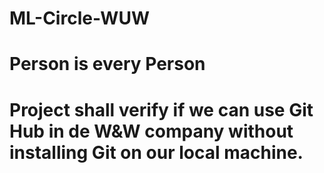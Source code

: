 # ML-Circle-WUW
# Person is every Person
# Project shall verify if we can use Git Hub in de W&W company without installing Git on our local machine. 
